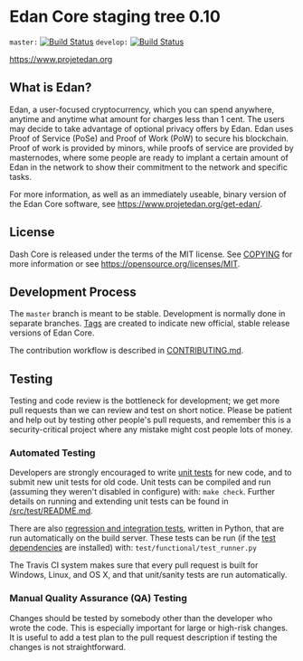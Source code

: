 Edan Core staging tree 0.10
===========================

`master:` [![Build Status](https://travis-ci.org/dashpay/dash.svg?branch=master)](https://travis-ci.org/dashpay/dash) `develop:` [![Build Status](https://travis-ci.org/dashpay/dash.svg?branch=develop)](https://travis-ci.org/dashpay/dash/branches)

https://www.projetedan.org


What is Edan?
-------------

Edan, a user-focused cryptocurrency, which you can spend anywhere, anytime and anytime
what amount for charges less than 1 cent. The users may decide to take advantage of optional privacy offers
by Edan. Edan uses Proof of Service (PoSe) and Proof of Work (PoW) to secure his blockchain. 
Proof of work is provided by minors, while
proofs of service are provided by masternodes, where some
people are ready to implant a certain amount of Edan
in the network to show their commitment to the network and specific tasks.

For more information, as well as an immediately useable, binary version of
the Edan Core software, see https://www.projetedan.org/get-edan/.


License
-------

Dash Core is released under the terms of the MIT license. See [COPYING](COPYING) for more
information or see https://opensource.org/licenses/MIT.


Development Process
-------------------

The `master` branch is meant to be stable. Development is normally done in separate branches.
[Tags](https://github.com/alexcodeur77/edan/tags) are created to indicate new official,
stable release versions of Edan Core.

The contribution workflow is described in [CONTRIBUTING.md](CONTRIBUTING.md).

Testing
-------

Testing and code review is the bottleneck for development; we get more pull
requests than we can review and test on short notice. Please be patient and help out by testing
other people's pull requests, and remember this is a security-critical project where any mistake might cost people
lots of money.

### Automated Testing

Developers are strongly encouraged to write [unit tests](src/test/README.md) for new code, and to
submit new unit tests for old code. Unit tests can be compiled and run
(assuming they weren't disabled in configure) with: `make check`. Further details on running
and extending unit tests can be found in [/src/test/README.md](/src/test/README.md).

There are also [regression and integration tests](/test), written
in Python, that are run automatically on the build server.
These tests can be run (if the [test dependencies](/test) are installed) with: `test/functional/test_runner.py`

The Travis CI system makes sure that every pull request is built for Windows, Linux, and OS X, and that unit/sanity tests are run automatically.

### Manual Quality Assurance (QA) Testing

Changes should be tested by somebody other than the developer who wrote the
code. This is especially important for large or high-risk changes. It is useful
to add a test plan to the pull request description if testing the changes is
not straightforward.

